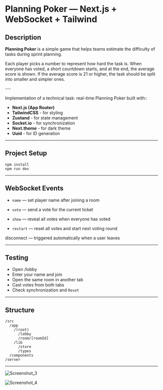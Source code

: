 # Planning Poker — Next.js + WebSocket + Tailwind


## Description

**Planning Poker** is a simple game that helps teams estimate the difficulty of tasks during sprint planning.

<p>Each player picks a number to represent how hard the task is. When everyone has voted, a short countdown starts, and at the end, the average score is shown.
If the average score is 21 or higher, the task should be split into smaller and simpler ones.<p>
---

Implementation of a technical task: real-time Planning Poker built with::

- **Next.js (App Router)**
- **TailwindCSS** - for styling
- **Zustand** - for state management
- **Socket.io** - for synchronization
- **Next.theme** - for dark theme
- **Uuid** - for ID generation

---

## Project Setup

```
npm install
npm run dev
```

---

## WebSocket Events
- `name` — set player name after joining a room

- `vote` — send a vote for the current ticket

- `show` — reveal all votes when everyone has voted

- `restart` — reset all votes and start next voting round

disconnect — triggered automatically when a user leaves

---

## Testing
- Open /lobby
- Enter your name and join
- Open the same room in another tab
- Cast votes from both tabs
- Check synchronization and `Reset`

---

## Structure
```
/src
  /app
    /(root)
      /lobby
      /room/[roomId]
    /lib
      /store
      /types
  /components
/server
```

---
![Screenshot_3](https://github.com/user-attachments/assets/6583089f-f734-4558-9c99-53c3e4597d35)

![Screenshot_4](https://github.com/user-attachments/assets/41dc1103-6c10-46e1-b82b-3765c98f3156)

